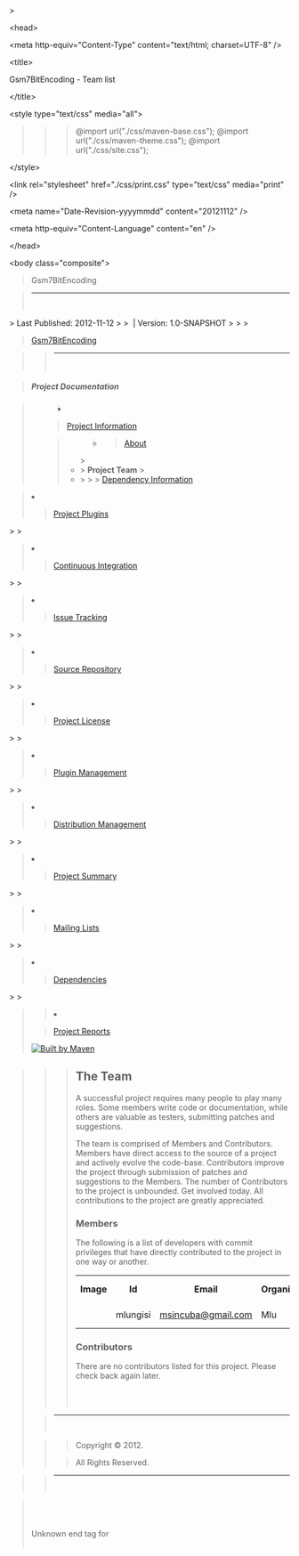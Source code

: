 <!DOCTYPE html PUBLIC "-//W3C//DTD XHTML 1.0 Transitional//EN" "http://www.w3.org/TR/xhtml1/DTD/xhtml1-transitional.dtd">
<!-- Generated by Apache Maven Doxia Site Renderer 1.3 at Nov 12, 2012 -->
<html xmlns="http://www.w3.org/1999/xhtml" xml:lang="en" lang="en">
> 

&lt;head&gt;


> > 

&lt;meta http-equiv="Content-Type" content="text/html; charset=UTF-8" /&gt;


> > 

&lt;title&gt;

Gsm7BitEncoding - Team list

&lt;/title&gt;


> > 

&lt;style type="text/css" media="all"&gt;


> > > @import url("./css/maven-base.css");
> > > @import url("./css/maven-theme.css");
> > > @import url("./css/site.css");

> > 

&lt;/style&gt;


> > 

&lt;link rel="stylesheet" href="./css/print.css" type="text/css" media="print" /&gt;


> > 

&lt;meta name="Date-Revision-yyyymmdd" content="20121112" /&gt;


> > 

&lt;meta http-equiv="Content-Language" content="en" /&gt;




> 

&lt;/head&gt;


> 

&lt;body class="composite"&gt;


> > <div>
<blockquote><div>
</blockquote><blockquote>Gsm7BitEncoding<br>
</div>
<blockquote><div>
</blockquote></blockquote><blockquote>

<hr/>

<br>
</blockquote><blockquote></div>
</blockquote><blockquote></div>
<div></blockquote></li></ul>


<blockquote><div>
</blockquote>
> <span>Last Published: 2012-11-12</span>
> > &nbsp;| <span>Version: 1.0-SNAPSHOT</span>
> > > </div>
</li></ul></li></ul><blockquote><div>                    <a href='./' title='Gsm7BitEncoding'>Gsm7BitEncoding</a></blockquote></li></ul>


<blockquote></div>
<div>
<blockquote>

<hr/>

<br>
</blockquote></div>
</blockquote><blockquote></div>
<div>
<blockquote><div></blockquote></blockquote>


<blockquote><h5>Project Documentation</h5>
</blockquote><blockquote><ul>
<blockquote><li>
</blockquote><blockquote><a href='project-info.html' title='Project Information'>Project Information</a>
</blockquote><blockquote><ul>
<blockquote><li>
<blockquote><a href='index.html' title='About'>About</a>
</blockquote></blockquote>
> </li>
<li>
> <strong>Project Team</strong>
> </li>
<li>
> > > <a href='dependency-info.html' title='Dependency Information'>Dependency Information</a>

> > </li>
<blockquote><li>
<blockquote><a href='plugins.html' title='Project Plugins'>Project Plugins</a>
</blockquote></blockquote>> > </li>
<blockquote><li>
<blockquote><a href='integration.html' title='Continuous Integration'>Continuous Integration</a>
</blockquote></blockquote>> > </li>
<blockquote><li>
<blockquote><a href='issue-tracking.html' title='Issue Tracking'>Issue Tracking</a>
</blockquote></blockquote>> > </li>
<blockquote><li>
<blockquote><a href='source-repository.html' title='Source Repository'>Source Repository</a>
</blockquote></blockquote>> > </li>
<blockquote><li>
<blockquote><a href='license.html' title='Project License'>Project License</a>
</blockquote></blockquote>> > </li>
<blockquote><li>
<blockquote><a href='plugin-management.html' title='Plugin Management'>Plugin Management</a>
</blockquote></blockquote>> > </li>
<blockquote><li>
<blockquote><a href='distribution-management.html' title='Distribution Management'>Distribution Management</a>
</blockquote></blockquote>> > </li>
<blockquote><li>
<blockquote><a href='project-summary.html' title='Project Summary'>Project Summary</a>
</blockquote></blockquote>> > </li>
<blockquote><li>
<blockquote><a href='mail-lists.html' title='Mailing Lists'>Mailing Lists</a>
</blockquote></blockquote>> > </li>
<blockquote><li>
<blockquote><a href='dependencies.html' title='Dependencies'>Dependencies</a>
</blockquote></blockquote>> > </li>
<blockquote></ul>
</blockquote></blockquote></blockquote><blockquote></li>
<blockquote><li>
</blockquote><blockquote><a href='project-reports.html' title='Project Reports'>Project Reports</a>
</blockquote><blockquote></li>
</blockquote><blockquote></ul>
<blockquote><a href='http://maven.apache.org/' title='Built by Maven'>
</blockquote></blockquote><img src='./images/logos/maven-feather.png' alt='Built by Maven' />
</blockquote><blockquote></a></blockquote>


<blockquote></div>
</blockquote><blockquote></div>
<div>
<blockquote><div>
<blockquote><div><h2>The Team<a></a></h2><a></a><p>A successful project requires many people to play many roles. Some members write code or documentation, while others are valuable as testers, submitting patches and suggestions.</p><p>The team is comprised of Members and Contributors. Members have direct access to the source of a project and actively evolve the code-base. Contributors improve the project through submission of patches and suggestions to the Members. The number of Contributors to the project is unbounded. Get involved today. All contributions to the project are greatly appreciated.</p><div><h3>Members<a></a></h3><a></a><p>The following is a list of developers with commit privileges that have directly contributed to the project in one way or another.</p><table border='0'><tr><th>Image</th><th>Id</th><th>Email</th><th>Organization</th><th>Organization URL</th><th>Roles</th></tr><tr><td><img src='http://www.gravatar.com/avatar/fd769dceccf561d611172d33b79cff87?d=mm&amp;s=60' alt='' /></td><td><a></a>mlungisi</td><td><a href='mailto:msincuba@gmail.com'>msincuba@gmail.com</a></td><td>Mlu</td><td><a href='www.mlu.com'>www.mlu.com</a></td><td>Architect, Developer</td></tr></table></div><div><h3>Contributors<a></a></h3><a></a><p>There are no contributors listed for this project. Please check back again later.</p>

<script type="text/javascript">

<br>
function offsetDate(id, offset) {<br>
</blockquote></blockquote>var now = new Date();<br>
var nowTime = now.getTime();<br>
var localOffset = now.getTimezoneOffset();<br>
var developerTime = nowTime + ( offset <b>60</b> 60 <b>1000 )+ ( localOffset</b> 60 <b>1000 );<br>
var developerDate = new Date(developerTime);</blockquote></b>

<blockquote>document.getElementById(id).innerHTML = developerDate;<br>
}</blockquote>

function init(){<br>
}<br>
<br>
window.onLoad = init();<br>
<br>
<br>
</script><br>
<br>
</div></div>
<blockquote></div>
</blockquote><blockquote></div>
<div>
<blockquote>

<hr/>

<br>
</blockquote></div>
<div>
<blockquote><div>
<blockquote>Copyright &#169;                   2012.<br>
</blockquote><blockquote>All Rights Reserved.</blockquote></blockquote></blockquote>

<blockquote></div>
</blockquote><blockquote><div>
<blockquote>

<hr/>

<br>
</blockquote></div>
</blockquote><blockquote></div>
</blockquote><blockquote>

</body>

<br>
<br>
<br>
Unknown end tag for </html><br>
<br>
